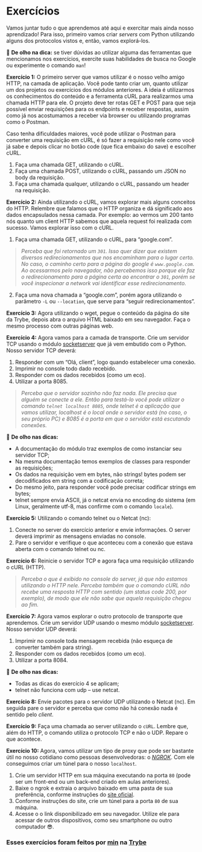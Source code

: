 # Exercícios

Vamos juntar tudo o que aprendemos até aqui e exercitar mais ainda nosso aprendizado! Para isso, primeiro vamos criar *servers* com Python utilizando alguns dos protocolos vistos e, então, vamos explorá-los.

👀 __De olho na dica:__ se tiver dúvidas ao utilizar alguma das ferramentas que mencionamos nos exercícios, exercite suas habilidades de busca no Google ou experimente o comando `man`!

__Exercício 1:__ O primeiro server que vamos utilizar é o nosso velho amigo HTTP, na camada de aplicação. Você pode tanto criar um, quanto utilizar um dos projetos ou exercícios dos módulos anteriores. A ideia é utilizarmos os conhecimentos do conteúdo e a ferramenta cURL para realizarmos uma chamada HTTP para ele. O projeto deve ter rotas GET e POST para que seja possível enviar requisições para os endpoints e receber respostas, assim como já nos acostumamos a receber via browser ou utilizando programas como o Postman.

Caso tenha dificuldades maiores, você pode utilizar o Postman para converter uma requisição em cURL, é só fazer a requisição nele como você já sabe e depois clicar no botão code (que fica embaixo do save) e escolher cURL.

1. Faça uma chamada GET, utilizando o cURL.
2. Faça uma chamada POST, utilizando o cURL, passando um JSON no body da requisição.
3. Faça uma chamada qualquer, utilizando o cURL, passando um header na requisição.

__Exercício 2:__ Ainda utilizando o cURL, vamos explorar mais alguns conceitos do HTTP. Relembre que falamos que o HTTP organiza e dá significado aos dados encapsulados nessa camada. Por exemplo: ao vermos um 200 tanto nós quanto um client HTTP sabemos que aquela request foi realizada com sucesso. Vamos explorar isso com o cURL.

1. Faça uma chamada GET, utilizando o cURL, para “google.com”.
> *Perceba que foi retornado um `301`. Isso quer dizer que existem diversos redirecionamentos que nos encaminham para o lugar certo. No caso, o caminho certo para a página do google é `www.google.com`. Ao acessarmos pelo navegador, não percebemos isso porque ele faz o redirecionamento para a página certa ao encontrar o `301`, porém se você inspecionar a network vai identificar esse redirecionamento.*

2. Faça uma nova chamada a “google.com”, porém agora utilizando o parâmetro `-L` ou `--location`, que serve para “seguir redirecionamentos”.

__Exercício 3:__ Agora utilizando o wget, pegue o conteúdo da página do site da Trybe, depois abra o arquivo HTML baixado em seu navegador. Faça o mesmo processo com outras páginas web.

__Exercício 4:__ Agora vamos para a camada de transporte. Crie um servidor TCP usando o módulo [socketserver](https://docs.python.org/3/library/socketserver.html) que já vem embutido com o Python. Nosso servidor TCP deverá:

1. Responder com um “Olá, client”, logo quando estabelecer uma conexão.
2. Imprimir no console todo dado recebido.
3. Responder com os dados recebidos (como um eco).
4. Utilizar a porta 8085.

> *Perceba que o servidor sozinho não faz nada. Ele precisa que alguém se conecte a ele. Então para testá-lo você pode utilizar o comando `telnet localhost 8085`, onde telnet é a aplicação que vamos utilizar, localhost é o local onde o servidor está (no caso, o seu próprio PC) e 8085 é a porta em que o servidor está escutando conexões.*

👀 __De olho nas dicas:__

* A documentação do módulo traz exemplos de como instanciar seu servidor TCP;
* Na mesma documentação temos exemplos de classes para responder as requisições;
* Os dados na requisição vem em bytes, não strings! bytes podem ser decodificados em string com a codificação correta;
* Do mesmo jeito, para responder você pode precisar codificar strings em bytes;
* telnet sempre envia ASCII, já o netcat envia no encoding do sistema (em Linux, geralmente utf-8, mas confirme com o comando `locale`).

__Exercício 5:__ Utilizando o comando telnet ou o Netcat (nc):

1. Conecte no server do exercício anterior e envie informações. O server deverá imprimir as mensagens enviadas no console.
2. Pare o servidor e verifique o que aconteceu com a conexão que estava aberta com o comando telnet ou nc.

__Exercício 6:__ Reinicie o servidor TCP e agora faça uma requisição utilizando o cURL (HTTP).

> *Perceba o que é exibido no console do server, já que não estamos utilizando o HTTP nele. Perceba também que o comando cURL não recebe uma resposta HTTP com sentido (um status code 200, por exemplo), de modo que ele não sabe que aquela requisição chegou ao fim.*

__Exercício 7:__ Agora vamos explorar o outro protocolo de transporte que aprendemos. Crie um servidor UDP usando o mesmo módulo [socketserver](https://docs.python.org/3/library/socketserver.html). Nosso servidor UDP deverá:

1. Imprimir no console toda mensagem recebida (não esqueça de converter também para string).
2. Responder com os dados recebidos (como um eco).
3. Utilizar a porta 8084.

👀 __De olho nas dicas:__

* Todas as dicas do exercício 4 se aplicam;
* telnet não funciona com udp – use netcat.

__Exercício 8:__ Envie pacotes para o servidor UDP utilizando o Netcat (nc). Em seguida pare o servidor e perceba que como não há conexão nada é sentido pelo *client*.

__Exercício 9:__ Faça uma chamada ao server utilizando o `cURL`. Lembre que, além do HTTP, o comando utiliza o protocolo TCP e não o UDP. Repare o que acontece.

__Exercício 10:__ Agora, vamos utilizar um tipo de proxy que pode ser bastante útil no nosso cotidiano como pessoas desenvolvedoras: o [*NGROK*](https://ngrok.com/). Com ele conseguimos criar um túnel para o nosso `localhost`.

1. Crie um servidor HTTP em sua máquina executando na porta `80` (pode ser um front-end ou um back-end criado em aulas anteriores).
2. Baixe o ngrok e extraia o arquivo baixado em uma pasta de sua preferência, conforme instruções do [site oficial](https://ngrok.com/download).
3. Conforme instruções do site, crie um túnel para a porta `80` de sua máquina.
4. Acesse o o link disponibilizado em seu navegador. Utilize ele para acessar de outros dispositivos, como seu smartphone ou outro computador 😎.

### Esses exercícios foram feitos por [min](https://www.linkedin.com/in/jonathan-r-andrade/) na [Trybe](https://www.betrybe.com/)
